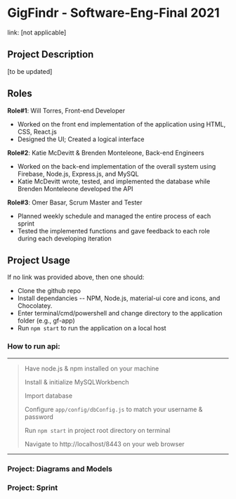# GigFindr - Software-Eng-Final 2021
link: [not applicable]

## Project Description
[to be updated]

## Roles
**Role#1**: Will Torres, Front-end Developer
-  Worked on the front end implementation of the application using HTML, CSS, React.js
-  Designed the UI; Created a logical interface

**Role#2**: Katie McDevitt & Brenden Monteleone, Back-end Engineers
-  Worked on the back-end implementation of the overall system using Firebase, Node.js, Express.js, and MySQL
-  Katie McDevitt wrote, tested, and implemented the database while Brenden Monteleone developed the API

**Role#3**: Omer Basar, Scrum Master and Tester
-  Planned weekly schedule and managed the entire process of each sprint
-  Tested the implemented functions and gave feedback to each role during each developing iteration

## Project Usage
If no link was provided above, then one should:
- Clone the github repo
- Install dependancies -- NPM, Node.js, material-ui core and icons, and Chocolatey.
- Enter terminal/cmd/powershell and change directory to the application folder (e.g., gf-app)
- Run `npm start` to run the application on a local host

### How to run api:
---

> Have node.js & npm installed on your machine
> 
> Install & initialize MySQLWorkbench
> 
> Import database 
> 
> Configure `app/config/dbConfig.js` to match your username & password
> 
> Run `npm start` in project root directory on terminal
> 
> Navigate to http://localhost/8443 on your web browser

<hr>

### Project: Diagrams and Models
### Project: Sprint
